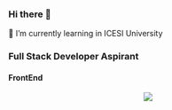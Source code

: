 ### Hi there 👋
🌱 I’m currently learning in ICESI University

### Full Stack Developer Aspirant

#### FrontEnd

<p align="center">
  <a href="https://skillicons.dev">
    <img src="https://skillicons.dev/icons?i=react,angular,vue" />
  </a>
</p>
